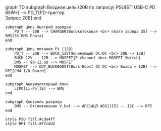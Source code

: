 graph TD
    subgraph Входная цепь (20В по запросу)
        PSU[БП USB-C PD 65W+] --> PD_T[PD-триггер <br> Запрос 20В]
    end

    subgraph Цепь быстрой зарядки
        PD_T -- 20В --> CHARGER[Высокотоковая <br> плата заряда 3S] --> BMS(3S BMS Плата)
    end
    
    subgraph Цепь питания Pi (12В)
        PD_T -- 20В --> BUCK_12V[Понижающий DC-DC <br> 20В -> 12В]
        BUCK_12V -- 12В --> MOSFET{P-channel <br> MOSFET Switch}
        BMS -- 9В-12.6В --> MOSFET
        MOSFET --> OUT_BUCKBOOST[Buck-Boost DC-DC <br> Выход = 12В] --> RPI[CM4 I/O Board]
    end

    subgraph Аккумуляторный блок
        LIPO[Li-Po 3S] --> BMS
    end

    subgraph Контроль разряда
        BMS -- Отслеживание V_bat --> ADC[АЦП ADS1115] -- I2C --> RPI
    end

    style PSU fill:#cde4ff
    style RPI fill:#ffcdd2
